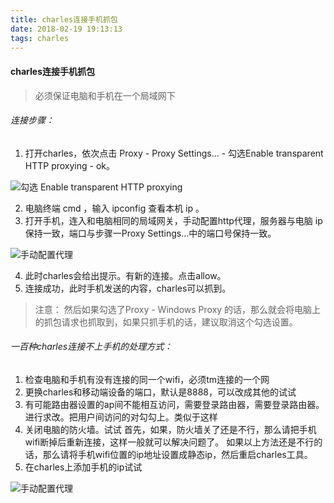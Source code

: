 ```yaml
---
title: charles连接手机抓包
date: 2018-02-19 19:13:13
tags: charles
---
```

#### charles连接手机抓包
> 必须保证电脑和手机在一个局域网下

###### 连接步骤：
1. 打开charles，依次点击 Proxy - Proxy Settings... - 勾选Enable transparent HTTP proxying - ok。

![勾选 Enable transparent HTTP proxying](https://y-cwei.github.io/styles/images/mdimages/charles_01.png)
<!--more-->
2. 电脑终端 cmd ，输入 ipconfig 查看本机 ip 。
3. 打开手机，连入和电脑相同的局域网关，手动配置http代理，服务器与电脑 ip 保持一致，端口与步骤一Proxy Settings...中的端口号保持一致。

![手动配置代理](https://y-cwei.github.io/styles/images/mdimages/charles_02.png)

4. 此时charles会给出提示。有新的连接。点击allow。
5. 连接成功，此时手机发送的内容，charles可以抓到。

> 注意： 然后如果勾选了Proxy - Windows Proxy 的话，那么就会将电脑上的抓包请求也抓取到，如果只抓手机的话，建议取消这个勾选设置。

###### 一百种charles连接不上手机的处理方式：
1. 检查电脑和手机有没有连接的同一个wifi，必须tm连接的一个网
2. 更换charles和移动端设备的端口，默认是8888，可以改成其他的试试
3. 有可能路由器设置的ap间不能相互访问，需要登录路由器，需要登录路由器。进行求改。把用户间访问的对勾勾上。类似于这样
4. 关闭电脑的防火墙。试试 首先，如果，防火墙关了还是不行，那么请把手机wifi断掉后重新连接，这样一般就可以解决问题了。 如果以上方法还是不行的话，那么请将手机wifi位置的ip地址设置成静态ip，然后重启charles工具。
5. 在charles上添加手机的ip试试

![手动配置代理](https://y-cwei.github.io/styles/images/mdimages/charles_03.jpg)
